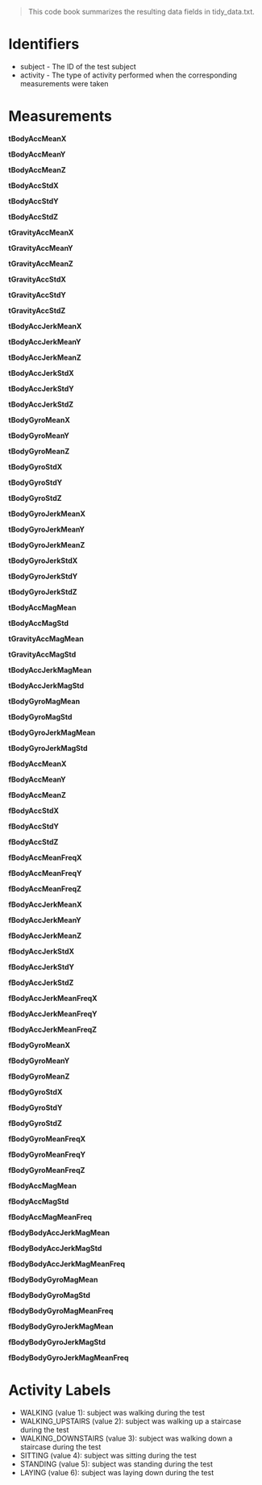 > This code book summarizes the resulting data fields in tidy_data.txt.

# Identifiers
* subject - The ID of the test subject
* activity - The type of activity performed when the corresponding measurements were taken

# Measurements
**tBodyAccMeanX**

**tBodyAccMeanY**

**tBodyAccMeanZ**

**tBodyAccStdX**

**tBodyAccStdY**

**tBodyAccStdZ**

**tGravityAccMeanX**

**tGravityAccMeanY**

**tGravityAccMeanZ**

**tGravityAccStdX**

**tGravityAccStdY**

**tGravityAccStdZ**

**tBodyAccJerkMeanX**

**tBodyAccJerkMeanY**

**tBodyAccJerkMeanZ**

**tBodyAccJerkStdX**

**tBodyAccJerkStdY**

**tBodyAccJerkStdZ**

**tBodyGyroMeanX**

**tBodyGyroMeanY**

**tBodyGyroMeanZ**

**tBodyGyroStdX**

**tBodyGyroStdY**

**tBodyGyroStdZ**

**tBodyGyroJerkMeanX**

**tBodyGyroJerkMeanY**

**tBodyGyroJerkMeanZ**

**tBodyGyroJerkStdX**

**tBodyGyroJerkStdY**

**tBodyGyroJerkStdZ**

**tBodyAccMagMean**

**tBodyAccMagStd**

**tGravityAccMagMean**

**tGravityAccMagStd**

**tBodyAccJerkMagMean**

**tBodyAccJerkMagStd**

**tBodyGyroMagMean**

**tBodyGyroMagStd**

**tBodyGyroJerkMagMean**

**tBodyGyroJerkMagStd**

**fBodyAccMeanX**

**fBodyAccMeanY**

**fBodyAccMeanZ**

**fBodyAccStdX**

**fBodyAccStdY**

**fBodyAccStdZ**

**fBodyAccMeanFreqX**

**fBodyAccMeanFreqY**

**fBodyAccMeanFreqZ**

**fBodyAccJerkMeanX**

**fBodyAccJerkMeanY**

**fBodyAccJerkMeanZ**

**fBodyAccJerkStdX**

**fBodyAccJerkStdY**

**fBodyAccJerkStdZ**

**fBodyAccJerkMeanFreqX**

**fBodyAccJerkMeanFreqY**

**fBodyAccJerkMeanFreqZ**

**fBodyGyroMeanX**

**fBodyGyroMeanY**

**fBodyGyroMeanZ**

**fBodyGyroStdX**

**fBodyGyroStdY**

**fBodyGyroStdZ**

**fBodyGyroMeanFreqX**

**fBodyGyroMeanFreqY**

**fBodyGyroMeanFreqZ**

**fBodyAccMagMean**

**fBodyAccMagStd**

**fBodyAccMagMeanFreq**

**fBodyBodyAccJerkMagMean**

**fBodyBodyAccJerkMagStd**

**fBodyBodyAccJerkMagMeanFreq**

**fBodyBodyGyroMagMean**

**fBodyBodyGyroMagStd**

**fBodyBodyGyroMagMeanFreq**

**fBodyBodyGyroJerkMagMean**

**fBodyBodyGyroJerkMagStd**

**fBodyBodyGyroJerkMagMeanFreq**

# Activity Labels
* WALKING (value 1): subject was walking during the test
* WALKING_UPSTAIRS (value 2): subject was walking up a staircase during the test
* WALKING_DOWNSTAIRS (value 3): subject was walking down a staircase during the test
* SITTING (value 4): subject was sitting during the test
* STANDING (value 5): subject was standing during the test
* LAYING (value 6): subject was laying down during the test
